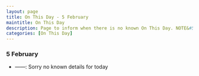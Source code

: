 ```yaml
---
layout: page
title: On This Day - 5 February
maintitle: On This Day
description: Page to inform when there is no known On This Day. NOTE&#58; There may still be comments.
categories: [On This Day]
---
```


### 5 February
* ——: Sorry no known details for today

